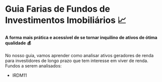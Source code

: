 # Guia Farias de Fundos de Investimentos Imobiliários :chart_with_upwards_trend:

#### A forma mais prática e acessível de se tornar inquilino de ativos de ótima qualidade :moneybag:

No nosso guia, vamos aprender como analisar ativos geradores de renda para investidores de longo prazo que tem interesse em viver de renda. Fundos a serem analisados: 

- IRDM11
